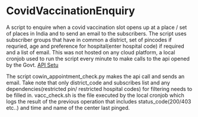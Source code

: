 # CovidVaccinationEnquiry
A script to enquire when a covid vaccination slot opens up at a place / set of places in India and to send an email to the subscribers.
The script uses subscriber groups that have in common a district, set of pincodes if requried, age and preference for hospital(enter hospital code) if required and a list of email.
This was not hosted on any cloud platform, a local cronjob used to run the script every minute to make calls to the api opened by the Govt. [API Setu](https://apisetu.gov.in/public/marketplace/api/cowin)

The script cowin_appointment_check.py makes the api call and sends an email. 
Take note that only district_code and subscribes list and any dependencies(restricted pin/ restricted hospital codes) for filtering needs to be filled in.
vacc_check.sh is the file executed by the local cronjob which logs the result of the previous operation that includes status_code(200/403 etc..) and time and name of the center last pinged.
